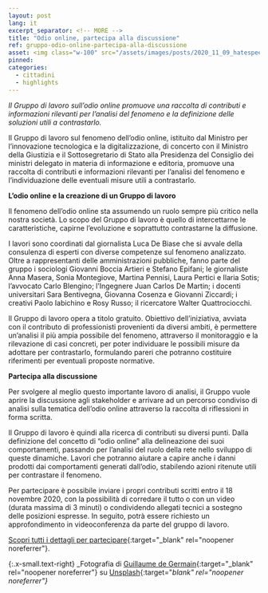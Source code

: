 ```yaml
---
layout: post
lang: it
excerpt_separator: <!-- MORE -->
title: "Odio online, partecipa alla discussione"
ref: gruppo-odio-online-partecipa-alla-discussione
asset: <img class="w-100" src="/assets/images/posts/2020_11_09_hatespeech.jpg" alt="Gruppo Odio Online, discussinoe pubblica"/>
pinned:
categories:
  - cittadini
  - highlights
---
```


_Il Gruppo di lavoro sull’odio online promuove una raccolta di contributi e informazioni rilevanti per l’analisi del fenomeno e la definizione delle soluzioni utili a contrastarlo._

<!-- MORE -->

Il Gruppo di lavoro sul fenomeno dell’odio online, istituito dal Ministro per l’innovazione tecnologica e la digitalizzazione, di concerto con il Ministro della Giustizia e il Sottosegretario di Stato alla Presidenza del Consiglio dei ministri delegato in materia di informazione e editoria, promuove una raccolta di contributi e informazioni rilevanti per l’analisi del fenomeno e l’individuazione delle eventuali misure utili a contrastarlo.

**L’odio online e la creazione di un Gruppo di lavoro**

Il fenomeno dell’odio online sta assumendo un ruolo sempre più critico nella nostra società. Lo scopo del Gruppo di lavoro è quello di intercettarne le caratteristiche, capirne l’evoluzione e soprattutto contrastarne la diffusione.

I lavori sono coordinati dal giornalista Luca De Biase che si avvale della consulenza di esperti con diverse competenze sul fenomeno analizzato. Oltre a rappresentanti delle amministrazioni pubbliche, fanno parte del gruppo i sociologi  Giovanni Boccia Artieri e Stefano Epifani; le giornaliste Anna Masera, Sonia Montegiove, Martina Pennisi, Laura Pertici  e Ilaria Sotis; l’avvocato Carlo Blengino; l’Ingegnere Juan Carlos De Martin; i docenti universitari  Sara Bentivegna, Giovanna Cosenza e Giovanni Ziccardi; i creativi Paolo Iabichino e Rosy Russo; il ricercatore Walter Quattrociocchi. 

Il Gruppo di lavoro opera a titolo gratuito. Obiettivo dell’iniziativa, avviata con il contributo di professionisti provenienti da diversi ambiti, è permettere un’analisi il più ampia possibile del fenomeno, attraverso il monitoraggio e la rilevazione di casi concreti, per poter individuare le possibili misure da adottare per contrastarlo, formulando pareri che potranno costituire riferimenti per eventuali proposte normative. 
 
**Partecipa alla discussione**

Per svolgere al meglio questo importante lavoro di analisi, il Gruppo  vuole aprire la discussione agli stakeholder e arrivare ad un percorso condiviso di analisi  sulla tematica dell’odio online attraverso la raccolta di riflessioni in forma scritta. 

Il Gruppo di lavoro è quindi alla ricerca di contributi su diversi punti. Dalla definizione del concetto di “odio online” alla delineazione dei suoi comportamenti, passando per l’analisi del ruolo della rete nello sviluppo di queste dinamiche. Lavori che potranno aiutare a capire anche i danni prodotti dai comportamenti generati dall’odio, stabilendo azioni ritenute utili per contrastare il fenomeno. 

Per partecipare è possibile inviare i propri contributi scritti entro il 18 novembre 2020, con la possibilità di corredare il tutto o con un video (durata massima di 3 minuti) o condividendo allegati tecnici a sostegno delle posizioni espresse. In seguito, potrà essere richiesto un approfondimento in videoconferenza da parte del gruppo di lavoro. 

[Scopri tutti i dettagli per partecipare](https://ec.europa.eu/eusurvey/runner/OdioOnLine){:target="_blank" rel="noopener noreferrer"}.



{:.x-small.text-right}
_Fotografia di [Guillaume de Germain](https://unsplash.com/@guillaumedegermain){:target="_blank" rel="noopener noreferrer"} su [Unsplash](https://unsplash.com/photos/UdB_8NYVAdg){:target="_blank" rel="noopener noreferrer"}_
